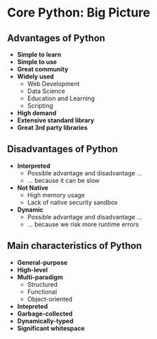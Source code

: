 # Core Python: Big Picture

## Advantages of Python
- **Simple to learn**
- **Simple to use**
- **Great community**
- **Widely used**
    - Web Development
    - Data Science
    - Education and Learning
    - Scripting
- **High demand**
- **Extensive standard library**
- **Great 3rd party libraries**

## Disadvantages of Python
- **Interpreted**
    - Possible advantage and disadvantage ...
    - ... because it can be slow
- **Not Native**
    - High memory usage
    - Lack of native security sandbox
- **Dynamic**
    - Possible advantage and disadvantage ...
    - ... because we risk more runtime errors

## Main characteristics of Python
- **General-purpose**
- **High-level**
- **Multi-paradigm**
    - Structured
    - Functional
    - Object-oriented
- **Intepreted**
- **Garbage-collected**
- **Dynamically-typed**
- **Significant whitespace**
